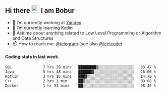 ## Hi there <img src="https://media.giphy.com/media/hvRJCLFzcasrR4ia7z/giphy.gif" width="25px" height="25px"> I am Bobur

- 💼 I’m currently working at [Yandex](https://yandex.ru/)
- 🌱 I’m currently learning Kotlin
- 💬 Ask me about anything related to Low Level Programming or Algorithm and Data Structures
- 📫 How to reach me: [@telegram](https://t.me/octoant) (see also [@leetcode](https://leetcode.com/octoant/))    

#### Coding stats in last week

<!--START_SECTION:waka-->

```txt
SQL              7 hrs 28 mins   ████████▒░░░░░░░░░░░░░░░░   33.47 %
Java             5 hrs 48 mins   ██████▓░░░░░░░░░░░░░░░░░░   26.00 %
Kotlin           3 hrs 16 mins   ███▓░░░░░░░░░░░░░░░░░░░░░   14.70 %
C++              2 hrs 1 min     ██▒░░░░░░░░░░░░░░░░░░░░░░   09.08 %
Docker           1 hr 53 mins    ██░░░░░░░░░░░░░░░░░░░░░░░   08.46 %
```

<!--END_SECTION:waka-->
